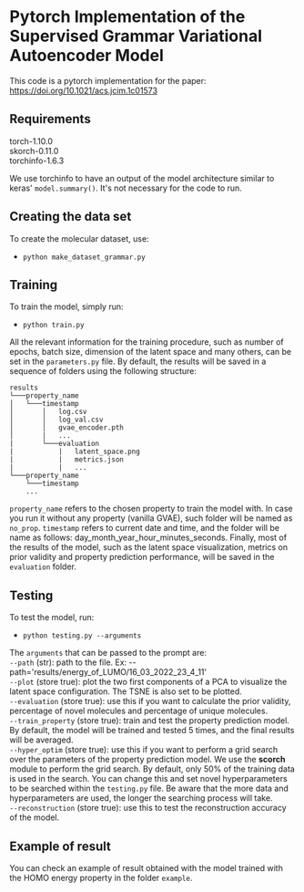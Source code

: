 # Pytorch Implementation of the Supervised Grammar Variational Autoencoder Model

This code is a pytorch implementation for the paper: https://doi.org/10.1021/acs.jcim.1c01573 


## Requirements

torch-1.10.0  
skorch-0.11.0  
torchinfo-1.6.3

We use torchinfo to have an output of the model architecture similar to keras' ```model.summary()```. It's not necessary for the code to run.

## Creating the data set

To create the molecular dataset, use:
* ```python make_dataset_grammar.py```

## Training

To train the model, simply run:
* ```python train.py```

All the relevant information for the training procedure, such as number of epochs, batch size, dimension of the latent space and many others, can be set in the ```parameters.py``` file. By default, the results will be saved in a sequence of folders using the following structure:

```
results
└───property_name
│   └───timestamp
│       │   log.csv
│       │   log_val.csv
│       │   gvae_encoder.pth
│       |   ...
|       └───evaluation
|           |   latent_space.png
|           |   metrics.json
|           |   ...
└───property_name
    └───timestamp
    ...
```
```property_name``` refers to the chosen property to train the model with. In case you run it without any property (vanilla GVAE), such folder will be named as ```no_prop```. ```timestamp``` refers to current date and time, and the folder will be name as follows: day_month_year_hour_minutes_seconds. Finally, most of the results of the model, such as the latent space visualization, metrics on prior validity and property prediction performance, will be saved in the ```evaluation``` folder.

## Testing

To test the model, run:
* ```python testing.py --arguments```

The ```arguments``` that can be passed to the prompt are:  
```--path``` (str): path to the file. Ex: --path='results/energy_of_LUMO/16_03_2022_23_4_11'  
```--plot``` (store true): plot the two first components of a PCA to visualize the latent space configuration. The TSNE is also set to be plotted.  
```--evaluation``` (store true): use this if you want to calculate the prior validity, percentage of novel molecules and percentage of unique molecules.  
```--train_property``` (store true): train and test the property prediction model. By default, the model will be trained and tested 5 times, and the final results will be averaged.  
```--hyper_optim``` (store true): use this if you want to perform a grid search over the parameters of the property prediction model. We use the **scorch** module to perform the grid search. By default, only 50% of the training data is used in the search. You can change this and set novel hyperparameters to be searched within the ```testing.py``` file. Be aware that the more data and hyperparameters are used, the longer the searching process will take.  
```--reconstruction``` (store true): use this to test the reconstruction accuracy of the model.

## Example of result

You can check an example of result obtained with the model trained with the HOMO energy property in the folder ```example```.
